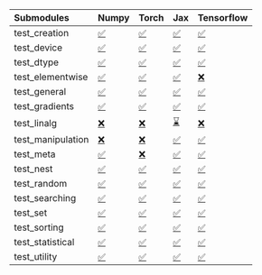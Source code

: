 | Submodules        | Numpy                                                                                                                           | Torch                                                                                                                           | Jax                                                                                                                             | Tensorflow                                                                                                                      |
|:------------------|:--------------------------------------------------------------------------------------------------------------------------------|:--------------------------------------------------------------------------------------------------------------------------------|:--------------------------------------------------------------------------------------------------------------------------------|:--------------------------------------------------------------------------------------------------------------------------------|
| test_creation     | <a href="https://github.com/unifyai/ivy/runs/7899480829?check_suite_focus=true" rel="noopener noreferrer" target="_blank">✅</a> | <a href="https://github.com/unifyai/ivy/runs/7899482968?check_suite_focus=true" rel="noopener noreferrer" target="_blank">✅</a> | <a href="https://github.com/unifyai/ivy/runs/7899485137?check_suite_focus=true" rel="noopener noreferrer" target="_blank">✅</a> | <a href="https://github.com/unifyai/ivy/runs/7899487690?check_suite_focus=true" rel="noopener noreferrer" target="_blank">✅</a> |
| test_device       | <a href="https://github.com/unifyai/ivy/runs/7899480965?check_suite_focus=true" rel="noopener noreferrer" target="_blank">✅</a> | <a href="https://github.com/unifyai/ivy/runs/7899483103?check_suite_focus=true" rel="noopener noreferrer" target="_blank">✅</a> | <a href="https://github.com/unifyai/ivy/runs/7899485290?check_suite_focus=true" rel="noopener noreferrer" target="_blank">✅</a> | <a href="https://github.com/unifyai/ivy/runs/7899487851?check_suite_focus=true" rel="noopener noreferrer" target="_blank">✅</a> |
| test_dtype        | <a href="https://github.com/unifyai/ivy/runs/7899481080?check_suite_focus=true" rel="noopener noreferrer" target="_blank">✅</a> | <a href="https://github.com/unifyai/ivy/runs/7899483234?check_suite_focus=true" rel="noopener noreferrer" target="_blank">✅</a> | <a href="https://github.com/unifyai/ivy/runs/7899485416?check_suite_focus=true" rel="noopener noreferrer" target="_blank">✅</a> | <a href="https://github.com/unifyai/ivy/runs/7899487977?check_suite_focus=true" rel="noopener noreferrer" target="_blank">✅</a> |
| test_elementwise  | <a href="https://github.com/unifyai/ivy/runs/7899481210?check_suite_focus=true" rel="noopener noreferrer" target="_blank">✅</a> | <a href="https://github.com/unifyai/ivy/runs/7899483375?check_suite_focus=true" rel="noopener noreferrer" target="_blank">✅</a> | <a href="https://github.com/unifyai/ivy/runs/7899485553?check_suite_focus=true" rel="noopener noreferrer" target="_blank">✅</a> | <a href="https://github.com/unifyai/ivy/runs/7899488129?check_suite_focus=true" rel="noopener noreferrer" target="_blank">❌</a> |
| test_general      | <a href="https://github.com/unifyai/ivy/runs/7899481372?check_suite_focus=true" rel="noopener noreferrer" target="_blank">✅</a> | <a href="https://github.com/unifyai/ivy/runs/7899483498?check_suite_focus=true" rel="noopener noreferrer" target="_blank">✅</a> | <a href="https://github.com/unifyai/ivy/runs/7899485714?check_suite_focus=true" rel="noopener noreferrer" target="_blank">✅</a> | <a href="https://github.com/unifyai/ivy/runs/7899488271?check_suite_focus=true" rel="noopener noreferrer" target="_blank">✅</a> |
| test_gradients    | <a href="https://github.com/unifyai/ivy/runs/7899481493?check_suite_focus=true" rel="noopener noreferrer" target="_blank">✅</a> | <a href="https://github.com/unifyai/ivy/runs/7899483667?check_suite_focus=true" rel="noopener noreferrer" target="_blank">✅</a> | <a href="https://github.com/unifyai/ivy/runs/7899485830?check_suite_focus=true" rel="noopener noreferrer" target="_blank">✅</a> | <a href="https://github.com/unifyai/ivy/runs/7899488420?check_suite_focus=true" rel="noopener noreferrer" target="_blank">✅</a> |
| test_linalg       | <a href="https://github.com/unifyai/ivy/runs/7899481647?check_suite_focus=true" rel="noopener noreferrer" target="_blank">❌</a> | <a href="https://github.com/unifyai/ivy/runs/7899483788?check_suite_focus=true" rel="noopener noreferrer" target="_blank">❌</a> | <a href="https://github.com/unifyai/ivy/runs/7899485966?check_suite_focus=true" rel="noopener noreferrer" target="_blank">⌛</a> | <a href="https://github.com/unifyai/ivy/runs/7899488573?check_suite_focus=true" rel="noopener noreferrer" target="_blank">❌</a> |
| test_manipulation | <a href="https://github.com/unifyai/ivy/runs/7899481784?check_suite_focus=true" rel="noopener noreferrer" target="_blank">❌</a> | <a href="https://github.com/unifyai/ivy/runs/7899483894?check_suite_focus=true" rel="noopener noreferrer" target="_blank">❌</a> | <a href="https://github.com/unifyai/ivy/runs/7899486173?check_suite_focus=true" rel="noopener noreferrer" target="_blank">✅</a> | <a href="https://github.com/unifyai/ivy/runs/7899488739?check_suite_focus=true" rel="noopener noreferrer" target="_blank">✅</a> |
| test_meta         | <a href="https://github.com/unifyai/ivy/runs/7899481930?check_suite_focus=true" rel="noopener noreferrer" target="_blank">✅</a> | <a href="https://github.com/unifyai/ivy/runs/7899484025?check_suite_focus=true" rel="noopener noreferrer" target="_blank">❌</a> | <a href="https://github.com/unifyai/ivy/runs/7899486382?check_suite_focus=true" rel="noopener noreferrer" target="_blank">✅</a> | <a href="https://github.com/unifyai/ivy/runs/7899488917?check_suite_focus=true" rel="noopener noreferrer" target="_blank">✅</a> |
| test_nest         | <a href="https://github.com/unifyai/ivy/runs/7899482035?check_suite_focus=true" rel="noopener noreferrer" target="_blank">✅</a> | <a href="https://github.com/unifyai/ivy/runs/7899484148?check_suite_focus=true" rel="noopener noreferrer" target="_blank">✅</a> | <a href="https://github.com/unifyai/ivy/runs/7899486632?check_suite_focus=true" rel="noopener noreferrer" target="_blank">✅</a> | <a href="https://github.com/unifyai/ivy/runs/7899489047?check_suite_focus=true" rel="noopener noreferrer" target="_blank">✅</a> |
| test_random       | <a href="https://github.com/unifyai/ivy/runs/7899482178?check_suite_focus=true" rel="noopener noreferrer" target="_blank">✅</a> | <a href="https://github.com/unifyai/ivy/runs/7899484273?check_suite_focus=true" rel="noopener noreferrer" target="_blank">✅</a> | <a href="https://github.com/unifyai/ivy/runs/7899486754?check_suite_focus=true" rel="noopener noreferrer" target="_blank">✅</a> | <a href="https://github.com/unifyai/ivy/runs/7899489196?check_suite_focus=true" rel="noopener noreferrer" target="_blank">✅</a> |
| test_searching    | <a href="https://github.com/unifyai/ivy/runs/7899482313?check_suite_focus=true" rel="noopener noreferrer" target="_blank">✅</a> | <a href="https://github.com/unifyai/ivy/runs/7899484396?check_suite_focus=true" rel="noopener noreferrer" target="_blank">✅</a> | <a href="https://github.com/unifyai/ivy/runs/7899486920?check_suite_focus=true" rel="noopener noreferrer" target="_blank">✅</a> | <a href="https://github.com/unifyai/ivy/runs/7899489361?check_suite_focus=true" rel="noopener noreferrer" target="_blank">✅</a> |
| test_set          | <a href="https://github.com/unifyai/ivy/runs/7899482427?check_suite_focus=true" rel="noopener noreferrer" target="_blank">✅</a> | <a href="https://github.com/unifyai/ivy/runs/7899484547?check_suite_focus=true" rel="noopener noreferrer" target="_blank">✅</a> | <a href="https://github.com/unifyai/ivy/runs/7899487048?check_suite_focus=true" rel="noopener noreferrer" target="_blank">✅</a> | <a href="https://github.com/unifyai/ivy/runs/7899489506?check_suite_focus=true" rel="noopener noreferrer" target="_blank">✅</a> |
| test_sorting      | <a href="https://github.com/unifyai/ivy/runs/7899482548?check_suite_focus=true" rel="noopener noreferrer" target="_blank">✅</a> | <a href="https://github.com/unifyai/ivy/runs/7899484670?check_suite_focus=true" rel="noopener noreferrer" target="_blank">✅</a> | <a href="https://github.com/unifyai/ivy/runs/7899487214?check_suite_focus=true" rel="noopener noreferrer" target="_blank">✅</a> | <a href="https://github.com/unifyai/ivy/runs/7899489649?check_suite_focus=true" rel="noopener noreferrer" target="_blank">✅</a> |
| test_statistical  | <a href="https://github.com/unifyai/ivy/runs/7899482678?check_suite_focus=true" rel="noopener noreferrer" target="_blank">✅</a> | <a href="https://github.com/unifyai/ivy/runs/7899484854?check_suite_focus=true" rel="noopener noreferrer" target="_blank">✅</a> | <a href="https://github.com/unifyai/ivy/runs/7899487368?check_suite_focus=true" rel="noopener noreferrer" target="_blank">✅</a> | <a href="https://github.com/unifyai/ivy/runs/7899489792?check_suite_focus=true" rel="noopener noreferrer" target="_blank">✅</a> |
| test_utility      | <a href="https://github.com/unifyai/ivy/runs/7899482826?check_suite_focus=true" rel="noopener noreferrer" target="_blank">✅</a> | <a href="https://github.com/unifyai/ivy/runs/7899485023?check_suite_focus=true" rel="noopener noreferrer" target="_blank">✅</a> | <a href="https://github.com/unifyai/ivy/runs/7899487513?check_suite_focus=true" rel="noopener noreferrer" target="_blank">✅</a> | <a href="https://github.com/unifyai/ivy/runs/7899489939?check_suite_focus=true" rel="noopener noreferrer" target="_blank">✅</a> |